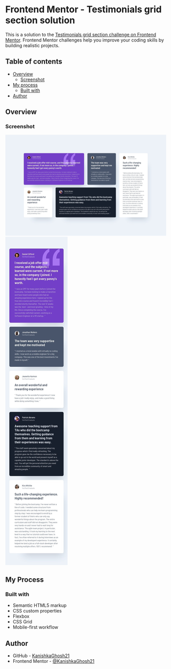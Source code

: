 # Frontend Mentor - Testimonials grid section solution

This is a solution to the [Testimonials grid section challenge on Frontend Mentor](https://www.frontendmentor.io/challenges/testimonials-grid-section-Nnw6J7Un7). Frontend Mentor challenges help you improve your coding skills by building realistic projects. 

## Table of contents

- [Overview](#overview)
  - [Screenshot](#screenshot)
- [My process](#my-process)
  - [Built with](#built-with)
- [Author](#author)



## Overview

### Screenshot

![](./design/desktop-design.jpg)
![](./design/mobile-design.jpg)


## My Process

### Built with

- Semantic HTML5 markup
- CSS custom properties
- Flexbox
- CSS Grid
- Mobile-first workflow


## Author

- GitHub - [KanishkaGhosh21](https://github.com/KanishkaGhosh21)
- Frontend Mentor - [@KanishkaGhosh21](https://www.frontendmentor.io/profile/KanishkaGhosh21)